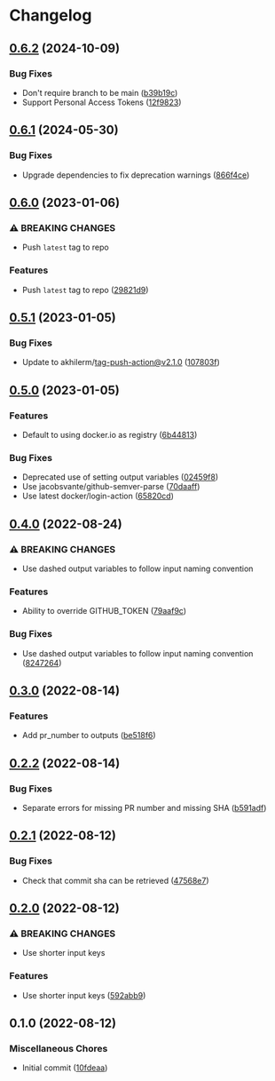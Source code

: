 # Changelog

## [0.6.2](https://github.com/jacobsvante/version-tag-docker-image/compare/v0.6.1...v0.6.2) (2024-10-09)


### Bug Fixes

* Don't require branch to be main ([b39b19c](https://github.com/jacobsvante/version-tag-docker-image/commit/b39b19cc3faa513c7a03c20bafb420d1b6328bf6))
* Support Personal Access Tokens ([12f9823](https://github.com/jacobsvante/version-tag-docker-image/commit/12f9823dc992436fdb20de10b9ce1cedc67505eb))

## [0.6.1](https://github.com/jacobsvante/version-tag-docker-image/compare/v0.6.0...v0.6.1) (2024-05-30)


### Bug Fixes

* Upgrade dependencies to fix deprecation warnings ([866f4ce](https://github.com/jacobsvante/version-tag-docker-image/commit/866f4ce41a01b1a525b2068d274e1d990e2215c4))

## [0.6.0](https://github.com/jacobsvante/version-tag-docker-image/compare/v0.5.1...v0.6.0) (2023-01-06)


### ⚠ BREAKING CHANGES

* Push `latest` tag to repo

### Features

* Push `latest` tag to repo ([29821d9](https://github.com/jacobsvante/version-tag-docker-image/commit/29821d9d970ff4a1c54bea027efa995b21cadee2))

## [0.5.1](https://github.com/jacobsvante/version-tag-docker-image/compare/v0.5.0...v0.5.1) (2023-01-05)


### Bug Fixes

* Update to akhilerm/tag-push-action@v2.1.0 ([107803f](https://github.com/jacobsvante/version-tag-docker-image/commit/107803fcbfac5f58e5d48c53411c485b36aa4c07))

## [0.5.0](https://github.com/jacobsvante/version-tag-docker-image/compare/v0.4.0...v0.5.0) (2023-01-05)


### Features

* Default to using docker.io as registry ([6b44813](https://github.com/jacobsvante/version-tag-docker-image/commit/6b4481395f155c1b8b179e7f7a5c01f9116582b1))


### Bug Fixes

* Deprecated use of setting output variables ([02459f8](https://github.com/jacobsvante/version-tag-docker-image/commit/02459f861df4f3e426f1671133741423a06b3537))
* Use jacobsvante/github-semver-parse ([70daaff](https://github.com/jacobsvante/version-tag-docker-image/commit/70daaffa500546c3e70e3c92e8f12faef27cb524))
* Use latest docker/login-action ([65820cd](https://github.com/jacobsvante/version-tag-docker-image/commit/65820cd2415b18b587c48c8fdbf79010d5f1c95c))

## [0.4.0](https://github.com/jacobsvante/version-tag-docker-image/compare/v0.3.0...v0.4.0) (2022-08-24)


### ⚠ BREAKING CHANGES

* Use dashed output variables to follow input naming convention

### Features

* Ability to override GITHUB_TOKEN ([79aaf9c](https://github.com/jacobsvante/version-tag-docker-image/commit/79aaf9c275333a60cf128e8f52f63cc51817f30b))


### Bug Fixes

* Use dashed output variables to follow input naming convention ([8247264](https://github.com/jacobsvante/version-tag-docker-image/commit/8247264158f432f3639b21433fc5c7d46fa38825))

## [0.3.0](https://github.com/jacobsvante/version-tag-docker-image/compare/v0.2.2...v0.3.0) (2022-08-14)


### Features

* Add pr_number to outputs ([be518f6](https://github.com/jacobsvante/version-tag-docker-image/commit/be518f66916a88eb58215aad2c9b47561b9201be))

## [0.2.2](https://github.com/jacobsvante/version-tag-docker-image/compare/v0.2.1...v0.2.2) (2022-08-14)


### Bug Fixes

* Separate errors for missing PR number and missing SHA ([b591adf](https://github.com/jacobsvante/version-tag-docker-image/commit/b591adf6fd1c97eade4aca003d726b891186da8e))

## [0.2.1](https://github.com/jacobsvante/version-tag-docker-image/compare/v0.2.0...v0.2.1) (2022-08-12)


### Bug Fixes

* Check that commit sha can be retrieved ([47568e7](https://github.com/jacobsvante/version-tag-docker-image/commit/47568e76adf917cdefb91d39c568cb8f0e432d71))

## [0.2.0](https://github.com/jacobsvante/version-tag-docker-image/compare/v0.1.0...v0.2.0) (2022-08-12)


### ⚠ BREAKING CHANGES

* Use shorter input keys

### Features

* Use shorter input keys ([592abb9](https://github.com/jacobsvante/version-tag-docker-image/commit/592abb9c0907f2aeac7d0bf7402adf6046b61f31))

## 0.1.0 (2022-08-12)


### Miscellaneous Chores

* Initial commit ([10fdeaa](https://github.com/jacobsvante/version-tag-docker-image/commit/10fdeaa79a5407cfa39a0356f08401e7f883ac0b))

